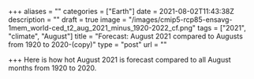 +++
aliases = ""
categories = ["Earth"]
date = 2021-08-02T11:43:38Z
description = ""
draft = true
image = "/images/cmip5-rcp85-ensavg-1mem_world-ced_t2_aug_2021_minus_1920-2022_cf.png"
tags = ["2021", "climate", "August"]
title = "Forecast: August 2021 compared to Augusts from 1920 to 2020-(copy)"
type = "post"
url = ""

+++
Here is how hot August 2021 is forecast compared to all August months from 1920 to 2020.